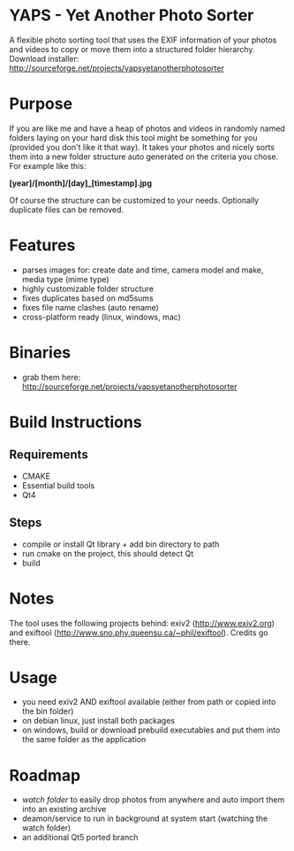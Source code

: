 # YAPS - Yet Another Photo Sorter

A flexible photo sorting tool that uses the EXIF information of your photos and videos to copy or move them into a structured folder hierarchy.
Download installer:  http://sourceforge.net/projects/yapsyetanotherphotosorter

# Purpose

If you are like me and have a heap of photos and videos in randomly named folders laying on your hard disk this tool might be something for you  (provided you don't like it that way). It takes your photos and nicely sorts them into a new folder structure auto generated on the criteria you chose. For example like this:

**[year]/[month]/[day]_[timestamp].jpg**

Of course the structure can be customized to your needs. Optionally duplicate files can be removed.

# Features

* parses images for: create date and time, camera model and make, media type (mime type)
* highly customizable folder structure
* fixes duplicates based on md5sums
* fixes file name clashes (auto rename)
* cross-platform ready (linux, windows, mac) 

# Binaries

* grab them here: http://sourceforge.net/projects/yapsyetanotherphotosorter

# Build Instructions

## Requirements
* CMAKE
* Essential build tools
* Qt4

## Steps
* compile or install Qt library + add bin directory to path
* run cmake on the project, this should detect Qt
* build

# Notes

The tool uses the following projects behind: exiv2 (http://www.exiv2.org) and exiftool (http://www.sno.phy.queensu.ca/~phil/exiftool). 
Credits go there.

# Usage

* you need exiv2 AND exiftool available (either from path or copied into the bin folder)
* on debian linux, just install both packages
* on windows, build or download prebuild executables and put them into the same folder as the application

# Roadmap

* *watch folder* to easily drop photos from anywhere and auto import them into an existing archive
* deamon/service to run in background at system start (watching the watch folder)
* an additional Qt5 ported branch
